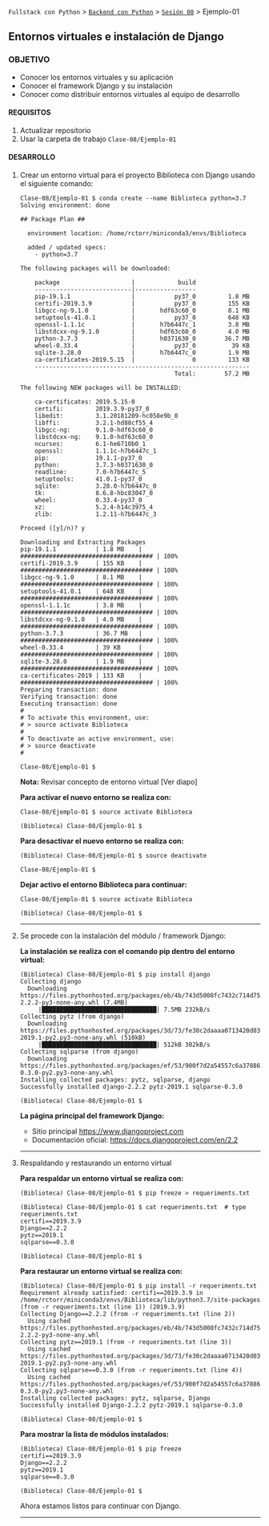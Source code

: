 `Fullstack con Python` > [`Backend con Python`](../../Readme.md) > [`Sesión 08`](../Readme.md) > Ejemplo-01
## Entornos virtuales e instalación de Django

### OBJETIVO
- Conocer los entornos virtuales y su aplicación
- Conocer el framework Django y su instalación
- Conocer como distribuir entornos virtuales al equipo de desarrollo

#### REQUISITOS
1. Actualizar repositorio
1. Usar la carpeta de trabajo `Clase-08/Ejemplo-01`

#### DESARROLLO
1. Crear un entorno virtual para el proyecto Biblioteca con Django usando el siguiente comando:

   ```console
   Clase-08/Ejemplo-01 $ conda create --name Biblioteca python=3.7
   Solving environment: done

   ## Package Plan ##

     environment location: /home/rctorr/miniconda3/envs/Biblioteca

     added / updated specs:
       - python=3.7

   The following packages will be downloaded:

       package                    |            build
       ---------------------------|-----------------
       pip-19.1.1                 |           py37_0         1.8 MB
       certifi-2019.3.9           |           py37_0         155 KB
       libgcc-ng-9.1.0            |       hdf63c60_0         8.1 MB
       setuptools-41.0.1          |           py37_0         648 KB
       openssl-1.1.1c             |       h7b6447c_1         3.8 MB
       libstdcxx-ng-9.1.0         |       hdf63c60_0         4.0 MB
       python-3.7.3               |       h0371630_0        36.7 MB
       wheel-0.33.4               |           py37_0          39 KB
       sqlite-3.28.0              |       h7b6447c_0         1.9 MB
       ca-certificates-2019.5.15  |                0         133 KB
       ------------------------------------------------------------
                                              Total:        57.2 MB

   The following NEW packages will be INSTALLED:

       ca-certificates: 2019.5.15-0            
       certifi:         2019.3.9-py37_0        
       libedit:         3.1.20181209-hc058e9b_0
       libffi:          3.2.1-hd88cf55_4       
       libgcc-ng:       9.1.0-hdf63c60_0       
       libstdcxx-ng:    9.1.0-hdf63c60_0       
       ncurses:         6.1-he6710b0_1         
       openssl:         1.1.1c-h7b6447c_1      
       pip:             19.1.1-py37_0          
       python:          3.7.3-h0371630_0       
       readline:        7.0-h7b6447c_5         
       setuptools:      41.0.1-py37_0          
       sqlite:          3.28.0-h7b6447c_0      
       tk:              8.6.8-hbc83047_0       
       wheel:           0.33.4-py37_0          
       xz:              5.2.4-h14c3975_4       
       zlib:            1.2.11-h7b6447c_3      

   Proceed ([y]/n)? y

   Downloading and Extracting Packages
   pip-19.1.1           | 1.8 MB    | ##################################### | 100%
   certifi-2019.3.9     | 155 KB    | ##################################### | 100%
   libgcc-ng-9.1.0      | 8.1 MB    | ##################################### | 100%
   setuptools-41.0.1    | 648 KB    | ##################################### | 100%
   openssl-1.1.1c       | 3.8 MB    | ##################################### | 100%
   libstdcxx-ng-9.1.0   | 4.0 MB    | ##################################### | 100%
   python-3.7.3         | 36.7 MB   | ##################################### | 100%
   wheel-0.33.4         | 39 KB     | ##################################### | 100%
   sqlite-3.28.0        | 1.9 MB    | ##################################### | 100%
   ca-certificates-2019 | 133 KB    | ##################################### | 100%
   Preparing transaction: done
   Verifying transaction: done
   Executing transaction: done
   #
   # To activate this environment, use:
   # > source activate Biblioteca
   #
   # To deactivate an active environment, use:
   # > source deactivate
   #

   Clase-08/Ejemplo-01 $
   ```

   __Nota:__ Revisar concepto de entorno virtual [Ver diapo]

   __Para activar el nuevo entorno se realiza con:__

   ```console
   Clase-08/Ejemplo-01 $ source activate Biblioteca

   (Biblioteca) Clase-08/Ejemplo-01 $
   ```

   __Para desactivar el nuevo entorno se realiza con:__

   ```console
   (Biblioteca) Clase-08/Ejemplo-01 $ source deactivate

   Clase-08/Ejemplo-01 $    
   ```

   __Dejar activo el entorno Biblioteca para continuar:__

   ```console
   Clase-08/Ejemplo-01 $ source activate Biblioteca

   (Biblioteca) Clase-08/Ejemplo-01 $
   ```
   ***

1. Se procede con la instalación del módulo / framework Django:

   __La instalación se realiza con el comando pip dentro del entorno virtual:__

   ```console
   (Biblioteca) Clase-08/Ejemplo-01 $ pip install django
   Collecting django
     Downloading https://files.pythonhosted.org/packages/eb/4b/743d5008fc7432c714d753e1fc7ee56c6a776dc566cc6cfb4136d46cdcbb/Django-2.2.2-py3-none-any.whl (7.4MB)
        |████████████████████████████████| 7.5MB 232kB/s
   Collecting pytz (from django)
     Downloading https://files.pythonhosted.org/packages/3d/73/fe30c2daaaa0713420d0382b16fbb761409f532c56bdcc514bf7b6262bb6/pytz-2019.1-py2.py3-none-any.whl (510kB)
        |████████████████████████████████| 512kB 302kB/s
   Collecting sqlparse (from django)
     Downloading https://files.pythonhosted.org/packages/ef/53/900f7d2a54557c6a37886585a91336520e5539e3ae2423ff1102daf4f3a7/sqlparse-0.3.0-py2.py3-none-any.whl
   Installing collected packages: pytz, sqlparse, django
   Successfully installed django-2.2.2 pytz-2019.1 sqlparse-0.3.0

   (Biblioteca) Clase-08/Ejemplo-01 $
   ```

   __La página principal del framework Django:__
   - Sitio principal https://www.djangoproject.com
   - Documentación oficial: https://docs.djangoproject.com/en/2.2
   ***

1. Respaldando y restaurando un entorno virtual

   __Para respaldar un entorno virtual se realiza con:__

   ```console
   (Biblioteca) Clase-08/Ejemplo-01 $ pip freeze > requeriments.txt

   (Biblioteca) Clase-08/Ejemplo-01 $ cat requeriments.txt  # type requeriments.txt
   certifi==2019.3.9
   Django==2.2.2
   pytz==2019.1
   sqlparse==0.3.0

   (Biblioteca) Clase-08/Ejemplo-01 $
   ```

   __Para restaurar un entorno virtual se realiza con:__

   ```console
   (Biblioteca) Clase-08/Ejemplo-01 $ pip install -r requeriments.txt
   Requirement already satisfied: certifi==2019.3.9 in /home/rctorr/miniconda3/envs/Biblioteca/lib/python3.7/site-packages (from -r requeriments.txt (line 1)) (2019.3.9)
   Collecting Django==2.2.2 (from -r requeriments.txt (line 2))
     Using cached https://files.pythonhosted.org/packages/eb/4b/743d5008fc7432c714d753e1fc7ee56c6a776dc566cc6cfb4136d46cdcbb/Django-2.2.2-py3-none-any.whl
   Collecting pytz==2019.1 (from -r requeriments.txt (line 3))
     Using cached https://files.pythonhosted.org/packages/3d/73/fe30c2daaaa0713420d0382b16fbb761409f532c56bdcc514bf7b6262bb6/pytz-2019.1-py2.py3-none-any.whl
   Collecting sqlparse==0.3.0 (from -r requeriments.txt (line 4))
     Using cached https://files.pythonhosted.org/packages/ef/53/900f7d2a54557c6a37886585a91336520e5539e3ae2423ff1102daf4f3a7/sqlparse-0.3.0-py2.py3-none-any.whl
   Installing collected packages: pytz, sqlparse, Django
   Successfully installed Django-2.2.2 pytz-2019.1 sqlparse-0.3.0

   (Biblioteca) Clase-08/Ejemplo-01 $
   ```

   __Para mostrar la lista de módulos instalados:__

   ```console
   (Biblioteca) Clase-08/Ejemplo-01 $ pip freeze
   certifi==2019.3.9
   Django==2.2.2
   pytz==2019.1
   sqlparse==0.3.0

   (Biblioteca) Clase-08/Ejemplo-01 $
   ```

   Ahora estamos listos para continuar con Django.
   ***
